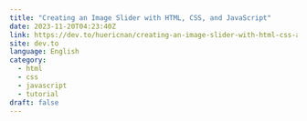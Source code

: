```yaml
---
title: "Creating an Image Slider with HTML, CSS, and JavaScript"
date: 2023-11-20T04:23:40Z
link: https://dev.to/huericnan/creating-an-image-slider-with-html-css-and-javascript-4jl6?utm_medium=RSS&utm_source=news.12bit.vn
site: dev.to
language: English
category:
  - html
  - css
  - javascript
  - tutorial
draft: false
---
```

